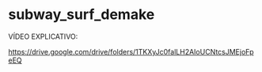 # subway_surf_demake

VÍDEO EXPLICATIVO:

https://drive.google.com/drive/folders/1TKXyJc0falLH2AIoUCNtcsJMEjoFpeEQ
